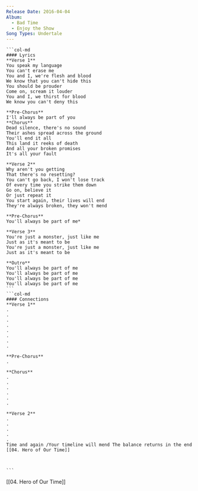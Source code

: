```yaml
---
Release Date: 2016-04-04
Album:
  - Bad Time
  - Enjoy the Show
Song Types: Undertale
---
```


````col
```col-md
#### Lyrics
**Verse 1**
You speak my language
You can't erase me
You and I, we're flesh and blood
We know that you can't hide this
You should be prouder
Come on, scream it louder
You and I, we thirst for blood
We know you can't deny this

**Pre-Chorus**
I'll always be part of you
**Chorus**
Dead silence, there's no sound
Their ashes spread across the ground
You'll end it all
This land it reeks of death
And all your broken promises
It's all your fault

**Verse 2**
Why aren't you getting
That there's no resetting?
You can't go back, I won't lose track
Of every time you strike them down
Go on, believe it
Or just repeat it
You start again, their lives will end
They're always broken, they won't mend

**Pre-Chorus**
You'll always be part of me*

**Verse 3**
You're just a monster, just like me
Just as it's meant to be
You're just a monster, just like me
Just as it's meant to be

**Outro**
You'll always be part of me
You'll always be part of me
You'll always be part of me
You'll always be part of me
```
```col-md
#### Connections
**Verse 1**
.
.
.
.
.
.
.
.

**Pre-Chorus**
.

**Chorus**
.
.
.
.
.
.

**Verse 2**
.
.
.
.
.
Time and again /Your timeline will mend The balance returns in the end [[04. Hero of Our Time]]



```
````
[[04. Hero of Our Time]]